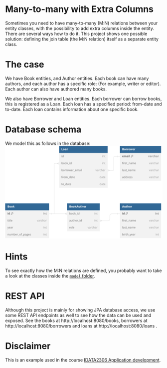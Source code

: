 # Many-to-many with Extra Columns

Sometimes you need to have many-to-many (M:N) relations between your entity classes, with the
possibility to add extra columns inside the entity. There are several ways how to do it.
This project shows one possible solution: defining the join table (the M:N relation) itself as
a separate entity class.

# The case

We have Book entities, and Author entities. Each book can have many authors, and each
author has a specific role: (For example, writer or editor). Each author can also have authored
many books.

We also have Borrower and Loan entities. Each borrower can borrow books, this is registered as a
Loan. Each loan has a specified period: from-date and to-date. Each loan contains information about
one specific book.

# Database schema

We model this as follows in the database:
![](db-diagram.svg)

# Hints

To see exactly how the M:N relations are defined, you probably want to take a look at the
classes inside the [`model` folder](src/main/java/no/ntnu/model).

# REST API

Although this project is mainly for showing JPA database access, we use some REST API endpoints
as well to see how the data can be used and exposed. See the books at http://localhost:8080/books,
borrowers at http://localhost:8080/borrowers and loans at http://localhost:8080/loans .

# Disclaimer

This is an example used in the
course [IDATA2306 Application development](https://www.ntnu.edu/studies/courses/IDATA2306).
